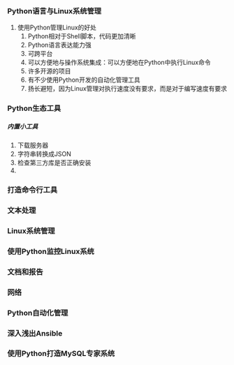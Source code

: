 ### Python语言与Linux系统管理

1. 使用Python管理Linux的好处
   1. Python相对于Shell脚本，代码更加清晰
   2. Python语言表达能力强
   3. 可跨平台
   4. 可以方便地与操作系统集成：可以方便地在Python中执行Linux命令
   5. 许多开源的项目
   6. 有不少使用Python开发的自动化管理工具
   7. 扬长避短，因为Linux管理对执行速度没有要求，而是对于编写速度有要求

### Python生态工具

##### 内置小工具

1. 下载服务器
2. 字符串转换成JSON
3. 检查第三方库是否正确安装
4. 

### 打造命令行工具

### 文本处理

### Linux系统管理

### 使用Python监控Linux系统

### 文档和报告

### 网络

### Python自动化管理

### 深入浅出Ansible

### 使用Python打造MySQL专家系统